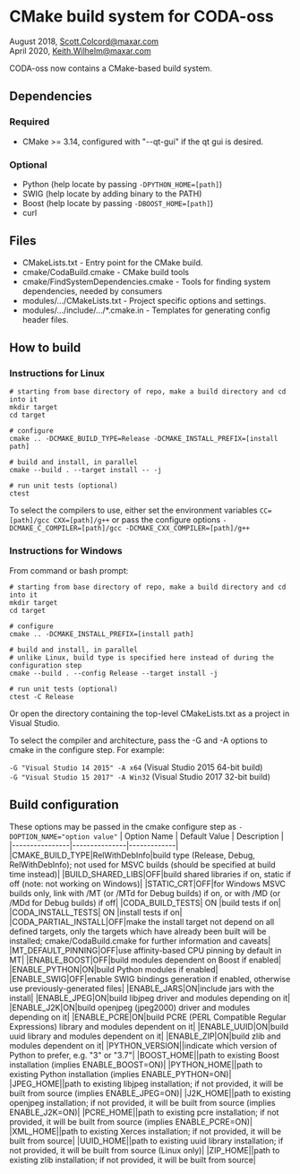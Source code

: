 # CMake build system for CODA-oss #

August 2018, Scott.Colcord@maxar.com <br />
April 2020, Keith.Wilhelm@maxar.com

CODA-oss now contains a CMake-based build system.

## Dependencies ##
### Required ###
* CMake >= 3.14, configured with "--qt-gui" if the qt gui is desired.
### Optional ###
* Python (help locate by passing `-DPYTHON_HOME=[path]`)
* SWIG (help locate by adding binary to the PATH)
* Boost (help locate by passing `-DBOOST_HOME=[path]`)
* curl

## Files ##
* CMakeLists.txt - Entry point for the CMake build.
* cmake/CodaBuild.cmake - CMake build tools
* cmake/FindSystemDependencies.cmake - Tools for finding system dependencies, needed by consumers
* modules/.../CMakeLists.txt - Project specific options and settings.
* modules/.../include/.../*.cmake.in - Templates for generating config header files.

## How to build ##
### Instructions for Linux ###
```
# starting from base directory of repo, make a build directory and cd into it
mkdir target
cd target

# configure
cmake .. -DCMAKE_BUILD_TYPE=Release -DCMAKE_INSTALL_PREFIX=[install path]

# build and install, in parallel
cmake --build . --target install -- -j

# run unit tests (optional)
ctest
```

To select the compilers to use, either set the environment variables `CC=[path]/gcc CXX=[path]/g++` or pass the configure options `-DCMAKE_C_COMPILER=[path]/gcc -DCMAKE_CXX_COMPILER=[path]/g++`

### Instructions for Windows ###
From command or bash prompt:
```
# starting from base directory of repo, make a build directory and cd into it
mkdir target
cd target

# configure
cmake .. -DCMAKE_INSTALL_PREFIX=[install path]

# build and install, in parallel
# unlike Linux, build type is specified here instead of during the configuration step
cmake --build . --config Release --target install -j

# run unit tests (optional)
ctest -C Release
```

Or open the directory containing the top-level CMakeLists.txt as a project in Visual Studio.

To select the compiler and architecture, pass the -G and -A options to cmake in the configure step. For example:

`-G "Visual Studio 14 2015" -A x64` (Visual Studio 2015 64-bit build) <br />
`-G "Visual Studio 15 2017" -A Win32` (Visual Studio 2017 32-bit build)


## Build configuration ##
These options may be passed in the cmake configure step as `-DOPTION_NAME="option value"`
| Option Name    | Default Value | Description |
|----------------|---------------|-------------|
|CMAKE_BUILD_TYPE|RelWithDebInfo|build type (Release, Debug, RelWithDebInfo); not used for MSVC builds (should be specified at build time instead)|
|BUILD_SHARED_LIBS|OFF|build shared libraries if on, static if off (note: not working on Windows)|
|STATIC_CRT|OFF|for Windows MSVC builds only, link with /MT (or /MTd for Debug builds) if on, or with /MD (or /MDd for Debug builds) if off|
|CODA_BUILD_TESTS| ON      |build tests if on|
|CODA_INSTALL_TESTS| ON      |install tests if on|
|CODA_PARTIAL_INSTALL|OFF|make the install target not depend on all defined targets, only the targets which have already been built will be installed; cmake/CodaBuild.cmake for further information and caveats|
|MT_DEFAULT_PINNING|OFF|use affinity-based CPU pinning by default in MT|
|ENABLE_BOOST|OFF|build modules dependent on Boost if enabled|
|ENABLE_PYTHON|ON|build Python modules if enabled|
|ENABLE_SWIG|OFF|enable SWIG bindings generation if enabled, otherwise use previously-generated files|
|ENABLE_JARS|ON|include jars with the install|
|ENABLE_JPEG|ON|build libjpeg driver and modules depending on it|
|ENABLE_J2K|ON|build openjpeg (jpeg2000) driver and modules depending on it|
|ENABLE_PCRE|ON|build PCRE (PERL Compatible Regular Expressions) library and modules dependent on it|
|ENABLE_UUID|ON|build uuid library and modules dependent on it|
|ENABLE_ZIP|ON|build zlib and modules dependent on it|
|PYTHON_VERSION||indicate which version of Python to prefer, e.g. "3" or "3.7"|
|BOOST_HOME||path to existing Boost installation (implies ENABLE_BOOST=ON)|
|PYTHON_HOME||path to existing Python installation (implies ENABLE_PYTHON=ON)|
|JPEG_HOME||path to existing libjpeg installation; if not provided, it will be built from source (implies ENABLE_JPEG=ON)|
|J2K_HOME||path to existing openjpeg installation; if not provided, it will be built from source (implies ENABLE_J2K=ON)|
|PCRE_HOME||path to existing pcre installation; if not provided, it will be built from source (implies ENABLE_PCRE=ON)|
|XML_HOME||path to existing Xerces installation; if not provided, it will be built from source|
|UUID_HOME||path to existing uuid library installation; if not provided, it will be built from source (Linux only)|
|ZIP_HOME||path to existing zlib installation; if not provided, it will be built from source|

